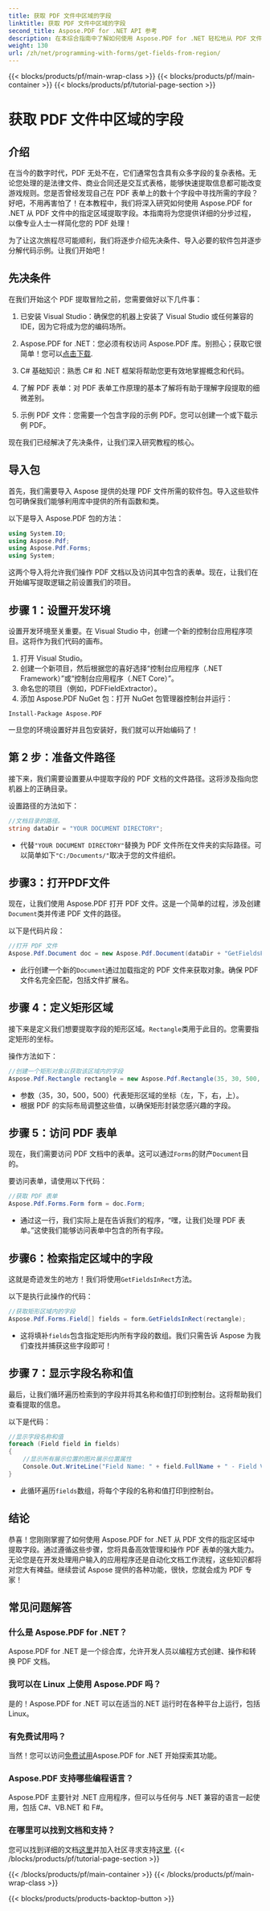 ```yaml
---
title: 获取 PDF 文件中区域的字段
linktitle: 获取 PDF 文件中区域的字段
second_title: Aspose.PDF for .NET API 参考
description: 在本综合指南中了解如何使用 Aspose.PDF for .NET 轻松地从 PDF 文件中指定区域提取字段。
weight: 130
url: /zh/net/programming-with-forms/get-fields-from-region/
---
```


{{< blocks/products/pf/main-wrap-class >}}
{{< blocks/products/pf/main-container >}}
{{< blocks/products/pf/tutorial-page-section >}}

# 获取 PDF 文件中区域的字段

## 介绍

在当今的数字时代，PDF 无处不在，它们通常包含具有众多字段的复杂表格。无论您处理的是法律文件、商业合同还是交互式表格，能够快速提取信息都可能改变游戏规则。您是否曾经发现自己在 PDF 表单上的数十个字段中寻找所需的字段？好吧，不用再害怕了！在本教程中，我们将深入研究如何使用 Aspose.PDF for .NET 从 PDF 文件中的指定区域提取字段。本指南将为您提供详细的分步过程，以像专业人士一样简化您的 PDF 处理！

为了让这次旅程尽可能顺利，我们将逐步介绍先决条件、导入必要的软件包并逐步分解代码示例。让我们开始吧！

## 先决条件

在我们开始这个 PDF 提取冒险之前，您需要做好以下几件事：

1. 已安装 Visual Studio：确保您的机器上安装了 Visual Studio 或任何兼容的 IDE，因为它将成为您的编码场所。
   
2.  Aspose.PDF for .NET：您必须有权访问 Aspose.PDF 库。别担心；获取它很简单！您可以[点击下载](https://releases.aspose.com/pdf/net/).

3. C# 基础知识：熟悉 C# 和 .NET 框架将帮助您更有效地掌握概念和代码。

4. 了解 PDF 表单：对 PDF 表单工作原理的基本了解将有助于理解字段提取的细微差别。

5. 示例 PDF 文件：您需要一个包含字段的示例 PDF。您可以创建一个或下载示例 PDF。

现在我们已经解决了先决条件，让我们深入研究教程的核心。

## 导入包

首先，我们需要导入 Aspose 提供的处理 PDF 文件所需的软件包。导入这些软件包可确保我们能够利用库中提供的所有函数和类。

以下是导入 Aspose.PDF 包的方法：

```csharp
using System.IO;
using Aspose.Pdf;
using Aspose.Pdf.Forms;
using System;
```

这两个导入将允许我们操作 PDF 文档以及访问其中包含的表单。现在，让我们在开始编写提取逻辑之前设置我们的项目。

## 步骤 1：设置开发环境

设置开发环境至关重要。在 Visual Studio 中，创建一个新的控制台应用程序项目。这将作为我们代码的画布。

1. 打开 Visual Studio。
2. 创建一个新项目，然后根据您的喜好选择“控制台应用程序（.NET Framework）”或“控制台应用程序（.NET Core）”。
3. 命名您的项目（例如，PDFFieldExtractor）。
4. 添加 Aspose.PDF NuGet 包：打开 NuGet 包管理器控制台并运行：
```
Install-Package Aspose.PDF
```

一旦您的环境设置好并且包安装好，我们就可以开始编码了！

## 第 2 步：准备文件路径

接下来，我们需要设置要从中提取字段的 PDF 文档的文件路径。这将涉及指向您机器上的正确目录。

设置路径的方法如下：

```csharp
//文档目录的路径。
string dataDir = "YOUR DOCUMENT DIRECTORY";
```

- 代替`"YOUR DOCUMENT DIRECTORY"`替换为 PDF 文件所在文件夹的实际路径。可以简单如下`"C:/Documents/"`取决于您的文件组织。

## 步骤3：打开PDF文件

现在，让我们使用 Aspose.PDF 打开 PDF 文件。这是一个简单的过程，涉及创建`Document`类并传递 PDF 文件的路径。

以下是代码片段：

```csharp
//打开 PDF 文件
Aspose.Pdf.Document doc = new Aspose.Pdf.Document(dataDir + "GetFieldsFromRegion.pdf");
```

- 此行创建一个新的`Document`通过加载指定的 PDF 文件来获取对象。确保 PDF 文件名完全匹配，包括文件扩展名。

## 步骤 4：定义矩形区域

接下来是定义我们想要提取字段的矩形区域。`Rectangle`类用于此目的。您需要指定矩形的坐标。

操作方法如下：

```csharp
//创建一个矩形对象以获取该区域内的字段
Aspose.Pdf.Rectangle rectangle = new Aspose.Pdf.Rectangle(35, 30, 500, 500);
```

- 参数（35，30，500，500）代表矩形区域的坐标（左，下，右，上）。
- 根据 PDF 的实际布局调整这些值，以确保矩形封装您感兴趣的字段。

## 步骤 5：访问 PDF 表单

现在，我们需要访问 PDF 文档中的表单。这可以通过`Forms`的财产`Document`目的。

要访问表单，请使用以下代码：

```csharp
//获取 PDF 表单
Aspose.Pdf.Forms.Form form = doc.Form;
```

- 通过这一行，我们实际上是在告诉我们的程序，“嘿，让我们处理 PDF 表单。”这使我们能够访问表单中包含的所有字段。

## 步骤6：检索指定区域中的字段

这就是奇迹发生的地方！我们将使用`GetFieldsInRect`方法。

以下是执行此操作的代码：

```csharp
//获取矩形区域内的字段
Aspose.Pdf.Forms.Field[] fields = form.GetFieldsInRect(rectangle);
```

- 这将填补`fields`包含指定矩形内所有字段的数组。我们只需告诉 Aspose 为我们查找并捕获这些字段即可！

## 步骤 7：显示字段名称和值

最后，让我们循环遍历检索到的字段并将其名称和值打印到控制台。这将帮助我们查看提取的信息。

以下是代码：

```csharp
//显示字段名称和值
foreach (Field field in fields)
{
    //显示所有展示位置的图片展示位置属性
    Console.Out.WriteLine("Field Name: " + field.FullName + " - Field Value: " + field.Value);
}
```

- 此循环遍历`fields`数组，将每个字段的名称和值打印到控制台。

## 结论

恭喜！您刚刚掌握了如何使用 Aspose.PDF for .NET 从 PDF 文件的指定区域中提取字段。通过遵循这些步骤，您将具备高效管理和操作 PDF 表单的强大能力。无论您是在开发处理用户输入的应用程序还是自动化文档工作流程，这些知识都将对您大有裨益。继续尝试 Aspose 提供的各种功能，很快，您就会成为 PDF 专家！

## 常见问题解答

### 什么是 Aspose.PDF for .NET？
Aspose.PDF for .NET 是一个综合库，允许开发人员以编程方式创建、操作和转换 PDF 文档。

### 我可以在 Linux 上使用 Aspose.PDF 吗？
是的！Aspose.PDF for .NET 可以在适当的.NET 运行时在各种平台上运行，包括 Linux。

### 有免费试用吗？
当然！您可以访问[免费试用](https://releases.aspose.com/)Aspose.PDF for .NET 开始探索其功能。

### Aspose.PDF 支持哪些编程语言？
Aspose.PDF 主要针对 .NET 应用程序，但可以与任何与 .NET 兼容的语言一起使用，包括 C#、VB.NET 和 F#。

### 在哪里可以找到文档和支持？
您可以找到详细的文档[这里](https://reference.aspose.com/pdf/net/)并加入社区寻求支持[这里](https://forum.aspose.com/c/pdf/10).
{{< /blocks/products/pf/tutorial-page-section >}}

{{< /blocks/products/pf/main-container >}}
{{< /blocks/products/pf/main-wrap-class >}}

{{< blocks/products/products-backtop-button >}}
